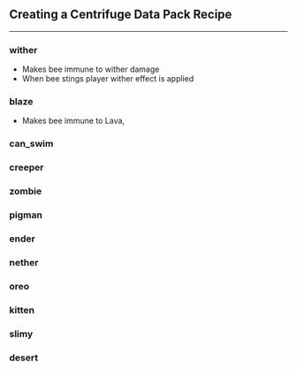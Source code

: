 ## **Creating a Centrifuge Data Pack Recipe**
***

### **wither**

* Makes bee immune to wither damage
* When bee stings player wither effect is applied

### **blaze**

* Makes bee immune to Lava, 

### **can_swim**

### **creeper**

### **zombie**

### **pigman**

### **ender**

### **nether**

### **oreo**

### **kitten**

### **slimy**

### **desert**
<!--stackedit_data:
eyJoaXN0b3J5IjpbNjU3MDc0NTY0XX0=
-->
